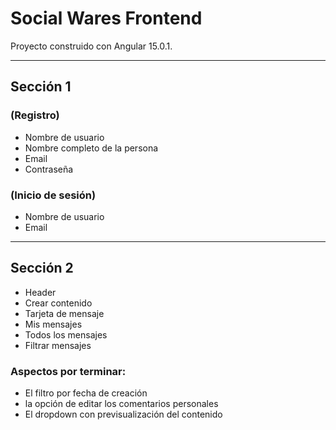 # Social Wares Frontend

Proyecto construido con Angular 15.0.1.

-------------------------------

## Sección 1 
### (Registro)
- Nombre de usuario
- Nombre completo de la persona
- Email
- Contraseña


### (Inicio de sesión)
- Nombre de usuario
- Email

--------------------------------

## Sección 2 
- Header
- Crear contenido
- Tarjeta de mensaje
- Mis mensajes
- Todos los mensajes
- Filtrar mensajes

### Aspectos por terminar:
- El filtro por fecha de creación
- la opción de editar los comentarios personales
- El dropdown con previsualización del contenido
